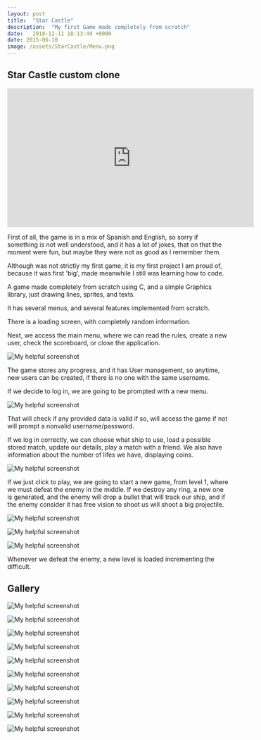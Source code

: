 ```yaml
---
layout: post
title:  "Star Castle"
description:  "My first Game made completely from scratch"
date:   2018-12-11 18:13:49 +0000
date: 2015-06-10 
image: /assets/StarCastle/Menu.png
---
```



## Star Castle custom clone

<center>
<iframe width="560" height="315" src="https://www.youtube.com/embed/XmtfiYYDiCA" frameborder="0" allow="accelerometer; autoplay; encrypted-media; gyroscope; picture-in-picture" allowfullscreen></iframe>
</center>

First of all, the game is in a mix of Spanish and English, so sorry if something is not well understood, and it has a lot of jokes, that on that 
the moment were fun, but maybe they were not as good as I remember them.

Although was not strictly my first game, it is my first project I am proud of, because it was first 'big', made meanwhile
I still was learning how to code.

A game made completely from scratch using C, and a simple Graphics library, just drawing lines, sprites, and texts.

It has several menus, and several features implemented from scratch.

There is a loading screen, with completely random information.  

Next, we access the main menu, where we can read the rules, create a new user, check the scoreboard, or close the application.

![My helpful screenshot](/assets/StarCastle/Menu.png)  

The game stores any progress, and it has User management, so anytime, new users can be created, if there is no one with the 
same username.


If we decide to log in, we are going to be prompted with a new menu.

![My helpful screenshot](/assets/StarCastle/login.png)    

That will check if any provided data is valid if so, will access the game if not will prompt a nonvalid username/password.


If we log in correctly, we can choose what ship to use, load a possible stored match, update our details, play a match with a friend.
We also have information about the number of lifes we have, displaying coins.

![My helpful screenshot](/assets/StarCastle/playMenu.png)  


If we just click to play, we are going to start a new game, from level 1, where we must defeat the enemy in the middle.
If we destroy any ring, a new one is generated, and the enemy will drop a bullet that will track our ship, and if the enemy consider it has 
free vision to shoot us will shoot a big projectile.

![My helpful screenshot](/assets/StarCastle/match.png)  


![My helpful screenshot](/assets/StarCastle/match2.png)  


![My helpful screenshot](/assets/StarCastle/match3.png)  

Whenever we defeat the enemy, a new level is loaded incrementing the difficult.




## Gallery


![My helpful screenshot](/assets/StarCastle/Controls.png)    


![My helpful screenshot](/assets/StarCastle/login.png)    


![My helpful screenshot](/assets/StarCastle/manage.png)    


![My helpful screenshot](/assets/StarCastle/match.png)  


![My helpful screenshot](/assets/StarCastle/match2.png)  


![My helpful screenshot](/assets/StarCastle/match3.png)  


![My helpful screenshot](/assets/StarCastle/Menu.png)  


![My helpful screenshot](/assets/StarCastle/playMenu.png)  


![My helpful screenshot](/assets/StarCastle/Register.png)  


![My helpful screenshot](/assets/StarCastle/Scoreboard.png)  



